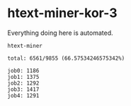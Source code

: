 # htext-miner-kor-3

Everything doing here is automated.

```
htext-miner

total: 6561/9855 (66.57534246575342%)

job0: 1186
job1: 1375
job2: 1292
job3: 1417
job4: 1291
```